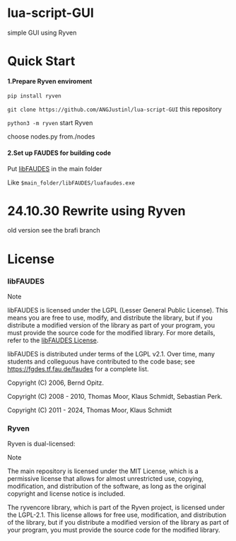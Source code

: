 # lua-script-GUI
simple GUI using Ryven

# Quick Start

#### 1.**Prepare Ryven enviroment**
`pip install ryven`

`git clone https://github.com/ANGJustinl/lua-script-GUI` this repository

`python3 -m ryven` start Ryven

choose nodes.py from./nodes

#### 2.**Set up FAUDES for building code**

Put [libFAUDES](https://github.com/FGDES/libFAUDES) in the main folder

Like `$main_folder/libFAUDES/luafaudes.exe`


# 24.10.30 Rewrite using Ryven
old version see the brafi branch


# License

### libFAUDES
> [!NOTE]
>libFAUDES is licensed under the LGPL (Lesser General Public License). This means you are free to use, modify, and distribute the library, but if you distribute a modified version of the library as part of your program, you must provide the source code for the modified library. For more details, refer to the [libFAUDES License](https://fgdes.tf.fau.de/download.html).
>
>libFAUDES is distributed under terms of the LGPL v2.1. Over time, many students and colleguous have contributed to the code base; see https://fgdes.tf.fau.de/faudes for a complete list.

Copyright (C) 2006, Bernd Opitz.

Copyright (C) 2008 - 2010, Thomas Moor, Klaus Schmidt, Sebastian Perk.

Copyright (C) 2011 - 2024, Thomas Moor, Klaus Schmidt

### Ryven
Ryven is dual-licensed:
> [!NOTE]
>The main repository is licensed under the MIT License, which is a permissive license that allows for almost unrestricted use, copying, modification, and distribution of the software, as long as the original copyright and license notice is included.
>
>The ryvencore library, which is part of the Ryven project, is licensed under the LGPL-2.1. This license allows for free use, modification, and distribution of the library, but if you distribute a modified version of the library as part of your program, you must provide the source code for the modified library.
